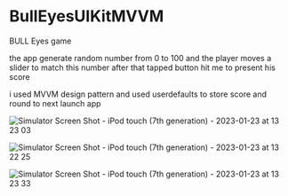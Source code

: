 # BullEyesUIKitMVVM

BULL Eyes game 

the app generate random number from 0 to 100 and the player moves a slider to match this number
after that tapped button hit me to present his score 

i used MVVM design pattern and used userdefaults to store score and round to next launch app

![Simulator Screen Shot - iPod touch (7th generation) - 2023-01-23 at 13 23 03](https://user-images.githubusercontent.com/123302524/214017095-3b04c1c2-c524-4482-976a-e4ada5272beb.png)

![Simulator Screen Shot - iPod touch (7th generation) - 2023-01-23 at 13 22 25](https://user-images.githubusercontent.com/123302524/214017060-52f99831-f355-4959-bfa2-c8901876fb6f.png)

![Simulator Screen Shot - iPod touch (7th generation) - 2023-01-23 at 13 23 33](https://user-images.githubusercontent.com/123302524/214017101-d8bd0686-f02c-4f43-8fec-ff493b5e15b6.png)


